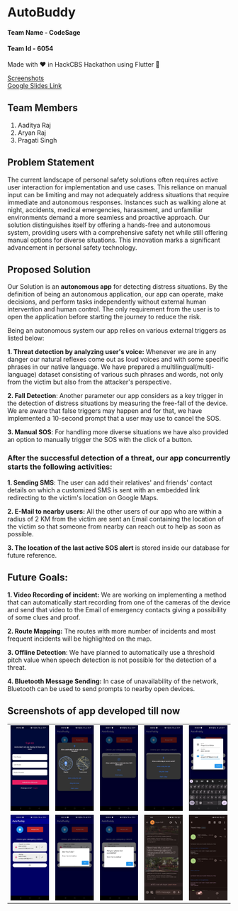   # AutoBuddy

  #### Team Name - CodeSage
  #### Team Id - 6054

  Made with ❤️ in HackCBS Hackathon using Flutter 🦾

  <a href="https://github.com/Aaditya1612/autobuddy#screenshots-of-app-developed-till-now">Screenshots</a>
  <br>
  <a href="https://docs.google.com/presentation/d/1LSpfaXEHZQsuftxHO3MBhOI6oISZHxYB/edit?usp=sharing&ouid=116966229439764902045&rtpof=true&sd=true">Google Slides Link</a>

  ## Team Members
  1. Aaditya Raj 
  2. Aryan Raj
  3. Pragati Singh

## Problem Statement
The current landscape of personal safety solutions often requires active user interaction for implementation and use cases. This reliance on manual input can be limiting and may not adequately address situations that require immediate and autonomous responses. Instances such as walking alone at night, accidents, medical emergencies, harassment, and unfamiliar environments demand a more seamless and proactive approach. Our solution distinguishes itself by offering a hands-free and autonomous system, providing users with a comprehensive safety net while still offering manual options for diverse situations. This innovation marks a significant advancement in personal safety technology.

## Proposed Solution
Our Solution is an **autonomous app** for detecting distress situations. By the definition of being an autonomous application, our app can operate, make decisions, and perform tasks independently without external human intervention and human control. The only requirement from the user is to open the application before starting the journey to reduce the risk.

Being an autonomous system our app relies on various external triggers as listed below:

**1. Threat detection by analyzing user's voice:** Whenever we are in any danger our natural reflexes come out as loud voices and with some specific phrases in our native language. We have prepared
a multilingual(multi-language) dataset consisting of various such phrases and words, not only from the victim but also from the attacker's perspective. 

**2. Fall Detection**: Another parameter our app considers as a key trigger in the detection of distress situations by measuring the free-fall of the device.
We are aware that false triggers may happen and for that, we have implemented a 10-second prompt that a user may use to cancel the SOS.

**3. Manual SOS**:  For handling more diverse situations we have also provided an option to manually trigger the SOS with the click of a button.

### After the successful detection of a threat, our app concurrently starts the following activities:
**1. Sending SMS**: The user can add their relatives' and friends' contact details on which a customized SMS is sent with an embedded link redirecting to the victim's location on Google Maps. 

**2. E-Mail to nearby users:** All the other users of our app who are within a radius of 2 KM from the victim are sent an Email containing the location of the victim so that someone from nearby can reach out to help as soon as possible.

**3. The location of the last active SOS alert** is stored inside our database for future reference.

## Future Goals:
**1. Video Recording of incident:** We are working on implementing a method that can automatically start recording from one of the cameras of the device and send that video to the Email of emergency contacts giving a possibility of some clues and proof.

**2. Route Mapping:** The routes with more number of incidents and most frequent incidents will be highlighted on the map.

**3. Offline Detection**: We have planned to automatically use a threshold pitch value when speech detection is not possible for the detection of a threat.

**4. Bluetooth Message Sending:** In case of unavailability of the network, Bluetooth can be used to send prompts to nearby open devices.


## Screenshots of app developed till now
<table>
  <tr>
    <td><img src="https://github.com/Aaditya1612/autobuddy/blob/main/screenshots/s11.jpg"/>
</td>
    <td><img src = "https://github.com/Aaditya1612/autobuddy/blob/main/screenshots/s7.jpg"/></td>
    <td><img src = "https://github.com/Aaditya1612/autobuddy/blob/main/screenshots/s6.jpg/"></td>
    <td><img src="https://github.com/Aaditya1612/autobuddy/blob/main/screenshots/s5.jpg"/></td>
    <td><img src="https://github.com/Aaditya1612/autobuddy/blob/main/screenshots/s10.jpg"/></td
                                                                                             </tr>
  <tr>
    <td><img src="https://github.com/Aaditya1612/autobuddy/blob/main/screenshots/s9.jpg"/></td>
    <td><img src="https://github.com/Aaditya1612/autobuddy/blob/main/screenshots/s2.jpg"/></td>
    <td><img src="https://github.com/Aaditya1612/autobuddy/blob/main/screenshots/s3.jpg"/></td>
    <td><img src="https://github.com/Aaditya1612/autobuddy/blob/main/screenshots/s1.jpg"/></td>
    <td><img src="https://github.com/Aaditya1612/autobuddy/blob/main/screenshots/s12.jpg"/></td>
  </tr>
</table>

